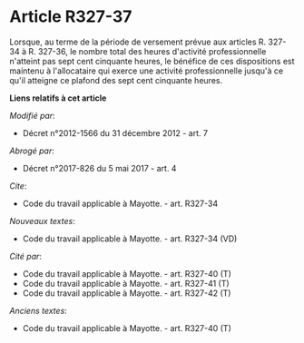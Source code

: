 # Article R327-37

Lorsque, au terme de la période de versement prévue aux articles R. 327-34 à R. 327-36, le nombre total des heures d'activité
professionnelle n'atteint pas sept cent cinquante heures, le bénéfice de ces dispositions est maintenu à l'allocataire qui
exerce une activité professionnelle jusqu'à ce qu'il atteigne ce plafond des sept cent cinquante heures.

**Liens relatifs à cet article**

_Modifié par_:

  - Décret n°2012-1566 du 31 décembre 2012 - art. 7

_Abrogé par_:

  - Décret n°2017-826 du 5 mai 2017 - art. 4

_Cite_:

  - Code du travail applicable à Mayotte. - art. R327-34

_Nouveaux textes_:

  - Code du travail applicable à Mayotte. - art. R327-34 (VD)

_Cité par_:

  - Code du travail applicable à Mayotte. - art. R327-40 (T)
  - Code du travail applicable à Mayotte. - art. R327-41 (T)
  - Code du travail applicable à Mayotte. - art. R327-42 (T)

_Anciens textes_:

  - Code du travail applicable à Mayotte. - art. R327-40 (T)
